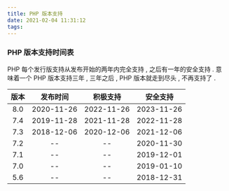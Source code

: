 ```yaml
---
title: PHP 版本支持
date: 2021-02-04 11:31:12
tags:
---
```


### PHP 版本支持时间表
PHP 每个发行版支持从发布开始的两年内完全支持 , 之后有一年的安全支持 . 意味着一个 PHP 版本支持三年 , 三年之后 , PHP 版本就走到尽头 , 不再支持了 .

| 版本 | 发布时间 | 积极支持 | 安全支持 |
| :---: | :---: | :---: | :---: |
| 8.0 | 2020-11-26 | 2022-11-26 | 2023-11-26 |
| 7.4 | 2019-11-28 | 2021-11-28 | 2022-11-28 |
| 7.3 | 2018-12-06 | 2020-12-06 | 2021-12-06 |
| 7.2 | -- | -- | 2020-11-30 |
| 7.1 | -- | -- | 2019-12-01 |
| 7.0 | -- | -- | 2019-01-10 |
| 5.6 | -- | -- | 2018-12-31 |

